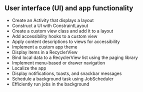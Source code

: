 ## User interface (UI) and app functionality

* Create an Activity that displays a layout
* Construct a UI with ConstraintLayout
* Create a custom view class and add it to a layout
* Add accessibility hooks to a custom view
* Apply content descriptions to views for accessibility
* Implement a custom app theme
* Display items in a RecyclerView
* Bind local data to a RecyclerView list using the paging library
* Implement menu-based or drawer navigation
* Localize the app
* Display notifications, toasts, and snackbar messages
* Schedule a background task using JobScheduler
* Efficiently run jobs in the background
